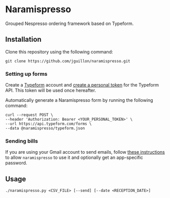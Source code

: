 # Naramispresso

Grouped Nespresso ordering framework based on Typeform.

## Installation

Clone this repository using the following command:

```shell
git clone https://github.com/jguillon/naramispresso.git
```

### Setting up forms

Create a [Typeform](http://typeform.com/) account and [create a personal token](https://admin.typeform.com/account#/section/tokens) for the Typeform API. This token will be used once hereafter.

Automatically generate a Naramispresso form by running the following command:

```shell
curl --request POST \
--header 'Authorization: Bearer <YOUR_PERSONAL_TOKEN>' \
--url https://api.typeform.com/forms \
--data @naramispresso/typeform.json
```

### Sending bills

If you are using your Gmail account to send emails, follow [these instructions](https://stackabuse.com/how-to-send-emails-with-gmail-using-python/) to allow `naramispresso` to use it and optionally get an app-specific password.


## Usage

```shell
./naramispresso.py <CSV_FILE> [--send] [--date <RECEPTION_DATE>]
```
